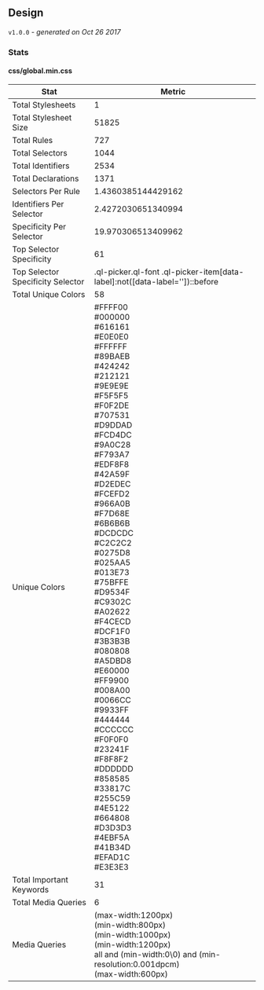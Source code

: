 ## Design
`v1.0.0` - *generated on Oct 26 2017*
### Stats
#### css/global.min.css
|Stat|Metric|
|---|---|
|Total Stylesheets|1|
|Total Stylesheet Size|51825|
|Total Rules|727|
|Total Selectors|1044|
|Total Identifiers|2534|
|Total Declarations|1371|
|Selectors Per Rule|1.4360385144429162|
|Identifiers Per Selector|2.4272030651340994|
|Specificity Per Selector|19.970306513409962|
|Top Selector Specificity|61|
|Top Selector Specificity Selector|.ql-picker.ql-font .ql-picker-item[data-label]:not([data-label=''])::before|
|Total Unique Colors|58|
|Unique Colors|#FFFF00<br/>#000000<br/>#616161<br/>#E0E0E0<br/>#FFFFFF<br/>#89BAEB<br/>#424242<br/>#212121<br/>#9E9E9E<br/>#F5F5F5<br/>#F0F2DE<br/>#707531<br/>#D9DDAD<br/>#FCD4DC<br/>#9A0C28<br/>#F793A7<br/>#EDF8F8<br/>#42A59F<br/>#D2EDEC<br/>#FCEFD2<br/>#966A0B<br/>#F7D68E<br/>#6B6B6B<br/>#DCDCDC<br/>#C2C2C2<br/>#0275D8<br/>#025AA5<br/>#013E73<br/>#75BFFE<br/>#D9534F<br/>#C9302C<br/>#A02622<br/>#F4CECD<br/>#DCF1F0<br/>#3B3B3B<br/>#080808<br/>#A5DBD8<br/>#E60000<br/>#FF9900<br/>#008A00<br/>#0066CC<br/>#9933FF<br/>#444444<br/>#CCCCCC<br/>#F0F0F0<br/>#23241F<br/>#F8F8F2<br/>#DDDDDD<br/>#858585<br/>#33817C<br/>#255C59<br/>#4E5122<br/>#664808<br/>#D3D3D3<br/>#4EBF5A<br/>#41B34D<br/>#EFAD1C<br/>#E3E3E3|
|Total Important Keywords|31|
|Total Media Queries|6|
|Media Queries|(max-width:1200px)<br/>(min-width:800px)<br/>(min-width:1000px)<br/>(min-width:1200px)<br/>all and (min-width:0\0) and (min-resolution:0.001dpcm)<br/>(max-width:600px)|